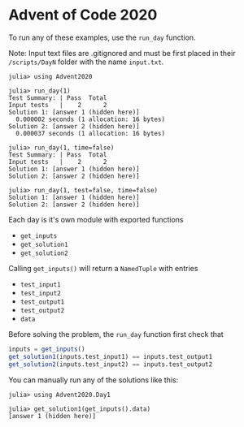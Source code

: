 # Advent of Code 2020

To run any of these examples, use the `run_day` function.

Note: Input text files are .gitignored and must be first placed in their `/scripts/DayN` folder with the name `input.txt`.

```julia-repl
julia> using Advent2020

julia> run_day(1)
Test Summary: | Pass  Total
Input tests   |    2      2
Solution 1: [answer 1 (hidden here)]
  0.000002 seconds (1 allocation: 16 bytes)
Solution 2: [answer 2 (hidden here)]
  0.000037 seconds (1 allocation: 16 bytes)

julia> run_day(1, time=false)
Test Summary: | Pass  Total
Input tests   |    2      2
Solution 1: [answer 1 (hidden here)]
Solution 2: [answer 2 (hidden here)]

julia> run_day(1, test=false, time=false)
Solution 1: [answer 1 (hidden here)]
Solution 2: [answer 2 (hidden here)]
```

Each day is it's own module with exported functions
- `get_inputs`
- `get_solution1`
- `get_solution2`

Calling `get_inputs()` will return a `NamedTuple` with entries
- `test_input1`
- `test_input2`
- `test_output1`
- `test_output2`
- `data`

Before solving the problem, the `run_day` function first check that
```julia
inputs = get_inputs()
get_solution1(inputs.test_input1) == inputs.test_output1
get_solution2(inputs.test_input2) == inputs.test_output2
```


You can manually run any of the solutions like this:
```julia-repl
julia> using Advent2020.Day1

julia> get_solution1(get_inputs().data)
[answer 1 (hidden here)]
```